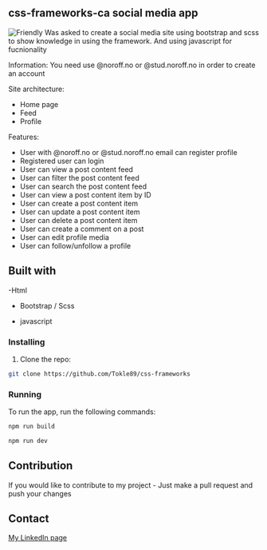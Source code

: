 ## css-frameworks-ca social media app
![Friendly](https://github.com/Tokle89/css-frameworks/assets/94007467/216af4e8-93c7-4f9f-9292-b2401af816e7)
Was asked to create a social media site using bootstrap and scss to show knowledge in using the framework.
And using javascript for fucnionality

Information:
You need use @noroff.no or @stud.noroff.no in order to create an account


Site architecture:

- Home page
- Feed
- Profile


Features:

- User with @noroff.no or @stud.noroff.no email can register profile
- Registered user can login
- User can view a post content feed
- User can filter the post content feed
- User can search the post content feed
- User can view a post content item by ID
- User can create a post content item
- User can update a post content item
- User can delete a post content item
- User can create a comment on a post
- User can edit profile media
- User can follow/unfollow a profile

## Built with

-Html

- Bootstrap / Scss

- javascript

### Installing

1. Clone the repo:

```bash
git clone https://github.com/Tokle89/css-frameworks
```

### Running

To run the app, run the following commands:
```bash
npm run build
```
```bash
npm run dev
```

## Contribution

If you would like to contribute to my project - Just make a pull request and push your changes

## Contact

[My LinkedIn page](https://www.linkedin.com/in/fredrik-tokle-0994a023b/)
